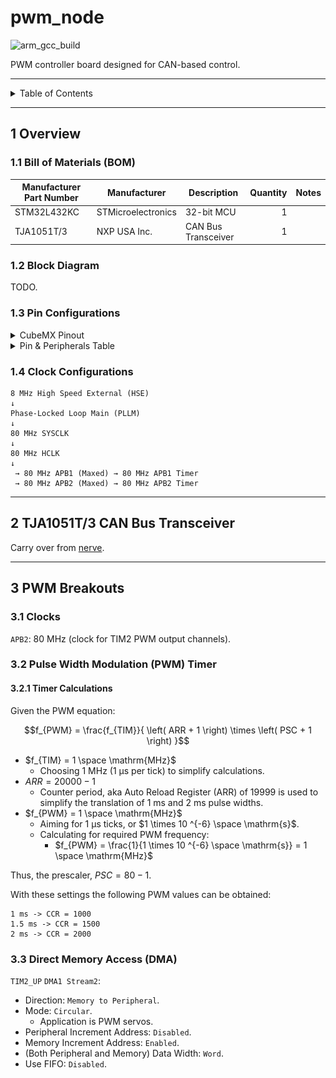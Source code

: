 # pwm_node

![arm_gcc_build](https://github.com/danielljeon/pwm_node/actions/workflows/arm_gcc_build.yaml/badge.svg)

PWM controller board designed for CAN-based control.

---

<details markdown="1">
  <summary>Table of Contents</summary>

<!-- TOC -->
* [pwm_node](#pwm_node)
  * [1 Overview](#1-overview)
    * [1.1 Bill of Materials (BOM)](#11-bill-of-materials-bom)
    * [1.2 Block Diagram](#12-block-diagram)
    * [1.3 Pin Configurations](#13-pin-configurations)
    * [1.4 Clock Configurations](#14-clock-configurations)
  * [2 TJA1051T/3 CAN Bus Transceiver](#2-tja1051t3-can-bus-transceiver)
  * [3 PWM Breakouts](#3-pwm-breakouts)
    * [3.1 Clocks](#31-clocks)
    * [3.2 Pulse Width Modulation (PWM) Timer](#32-pulse-width-modulation-pwm-timer)
      * [3.2.1 Timer Calculations](#321-timer-calculations)
    * [3.3 Direct Memory Access (DMA)](#33-direct-memory-access-dma)
<!-- TOC -->

</details>

---

## 1 Overview

### 1.1 Bill of Materials (BOM)

| Manufacturer Part Number | Manufacturer       | Description         | Quantity | Notes |
|--------------------------|--------------------|---------------------|---------:|-------|
| STM32L432KC              | STMicroelectronics | 32-bit MCU          |        1 |       |
| TJA1051T/3               | NXP USA Inc.       | CAN Bus Transceiver |        1 |       |

### 1.2 Block Diagram

TODO.

### 1.3 Pin Configurations

<details markdown="1">
  <summary>CubeMX Pinout</summary>

![CubeMX Pinout.png](docs/CubeMX%20Pinout.png)

</details>

<details markdown="1">
  <summary>Pin & Peripherals Table</summary>

| STM32F446RE | Peripheral       | Config             | Connection                | Notes |
|-------------|------------------|--------------------|---------------------------|-------|
| PB3         | `SYS_JTDO-SWO`   |                    | TC2050 SWD Pin 6: `SWO`   |       |
| PA14        | `SYS_JTCK-SWCLK` |                    | TC2050 SWD Pin 4: `SWCLK` |       |
| PA13        | `SYS_JTMS-SWDIO` |                    | TC2050 SWD Pin 2: `SWDIO` |       |
| PA11        | `CAN1_RX`        |                    | TJA1051T/3 Pin 1: `TXD`   |       |
| PA12        | `CAN1_TX`        |                    | TJA1051T/3 Pin 4: `RXD`   |       |
| PA5         | `TIM2_CH1`       | PWM Generation CH1 | Breakout                  |       |
| PA1         | `TIM2_CH2`       | PWM Generation CH2 | Breakout                  |       |
| PA2         | `TIM2_CH3`       | PWM Generation CH3 | Breakout                  |       |
| PA3         | `TIM2_CH4`       | PWM Generation CH4 | Breakout                  |       |
| PB7         | `USART1_RX`      |                    | TBD                       |       |
| PB6         | `USART1_TX`      |                    | TBD                       |       |
| PA9         | `I2C1_SCL`       |                    | TBD                       |       |
| PA10        | `I2C1_SDA`       |                    | TBD                       |       |

</details>

### 1.4 Clock Configurations

```
8 MHz High Speed External (HSE)
↓
Phase-Locked Loop Main (PLLM)
↓
80 MHz SYSCLK
↓
80 MHz HCLK
↓
 → 80 MHz APB1 (Maxed) → 80 MHz APB1 Timer
 → 80 MHz APB2 (Maxed) → 80 MHz APB2 Timer
```

---

## 2 TJA1051T/3 CAN Bus Transceiver

Carry over from [nerve](https://github.com/danielljeon/nerve).

---

## 3 PWM Breakouts

### 3.1 Clocks

`APB2`: 80 MHz (clock for TIM2 PWM output channels).

### 3.2 Pulse Width Modulation (PWM) Timer

#### 3.2.1 Timer Calculations

Given the PWM equation:

$$f_{PWM} = \frac{f_{TIM}}{ \left( ARR + 1 \right) \times \left( PSC + 1 \right) }$$

- $f_{TIM} = 1 \space \mathrm{MHz}$
    - Choosing 1 MHz (1 µs per tick) to simplify calculations.
- $ARR = 20000 - 1$
    - Counter period, aka Auto Reload Register (ARR) of 19999 is used to
      simplify the translation of 1 ms and 2 ms pulse widths.
- $f_{PWM} = 1 \space \mathrm{MHz}$
    - Aiming for 1 µs ticks, or $1 \times 10 ^{-6} \space \mathrm{s}$.
    - Calculating for required PWM frequency:
        - $f_{PWM} = \frac{1}{1 \times 10 ^{-6} \space \mathrm{s}} = 1 \space \mathrm{MHz}$

Thus, the prescaler, $PSC = 80 - 1$.

With these settings the following PWM values can be obtained:

```
1 ms -> CCR = 1000
1.5 ms -> CCR = 1500
2 ms -> CCR = 2000
```

### 3.3 Direct Memory Access (DMA)

`TIM2_UP` `DMA1 Stream2`:

- Direction: `Memory to Peripheral`.
- Mode: `Circular`.
    - Application is PWM servos.
- Peripheral Increment Address: `Disabled`.
- Memory Increment Address: `Enabled`.
- (Both Peripheral and Memory) Data Width: `Word`.
- Use FIFO: `Disabled`.
